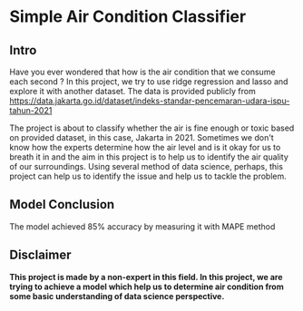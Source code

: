 # Simple Air Condition Classifier

## Intro
Have you ever wondered that how is the air condition that we consume each second ? In this project, we try to use ridge regression and lasso and explore it with another dataset. The data is provided publicly from https://data.jakarta.go.id/dataset/indeks-standar-pencemaran-udara-ispu-tahun-2021

The project is about to classify whether the air is fine enough or toxic based on provided dataset, in this case, Jakarta in 2021.
Sometimes we don't know how the experts determine how the air level and is it okay for us to breath it in and the aim in this project is to help us to identify the air quality of our surroundings. Using several method of data science, perhaps, this project can help us to identify the issue and help us to tackle the problem.

## Model Conclusion
The model achieved 85% accuracy by measuring it with MAPE method

## Disclaimer
**This project is made by a non-expert in this field. In this project, we are trying to achieve a model which help us to determine air condition from some basic understanding of data science perspective.**
